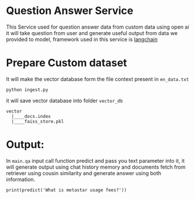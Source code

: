 # Question Answer Service # 
This Service used for question answer data from custom data using open ai it will take question from user and generate useful output from data we provided to model, framework used in this service is [langchain](https://python.langchain.com/docs/use_cases/question_answering/how_to/vector_db_qa)
# Prepare Custom dataset
It will make the vector database form the file context present in ```en_data.txt```
```
python ingest.py
```
it will save vector database into folder ```vector_db``` 
```
vector
  |____docs.index
  |____faiss_store.pkl
```
# Output:
In ```main.qa``` input call function predict and pass you text parameter into it, it will generate output using chat history memory and documents fetch from retriever using cousin similarity and generate answer using both information.
``` 
print(predict('What is metastar usage fees?'))
```

